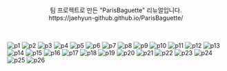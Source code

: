 <div align="center">
  팀 프로젝트로 만든 "ParisBaguette" 리뉴얼입니다.
  <br>
  https://jaehyun-github.github.io/ParisBaguette/
  <br>
  <br>
  <br>
</div>

![p1](https://user-images.githubusercontent.com/105622596/194212345-873b1f2a-eecf-4c6a-93a6-b707ba0a9fca.JPG)
![p2](https://user-images.githubusercontent.com/105622596/194212353-484d0b7f-0330-4bf7-bea7-374fc86604f8.JPG)
![p3](https://user-images.githubusercontent.com/105622596/194212356-7dd5485e-e528-4d79-9e4f-1c07e16c1750.JPG)
![p4](https://user-images.githubusercontent.com/105622596/194212357-f503decd-91f1-4066-a63e-e1f279a9f08e.JPG)
![p5](https://user-images.githubusercontent.com/105622596/194212358-1dcfdc31-33a7-4872-9584-a86efb91c6dd.JPG)
![p6](https://user-images.githubusercontent.com/105622596/194212361-a087101f-bd4d-4cd3-975d-b2e36c459242.JPG)
![p7](https://user-images.githubusercontent.com/105622596/194212362-cd47b03e-990a-464f-a702-7b1291ff01dc.JPG)
![p8](https://user-images.githubusercontent.com/105622596/194212364-49f05080-f7ca-4d0a-978f-3718b7b4e79f.JPG)
![p9](https://user-images.githubusercontent.com/105622596/194212366-5b9eda3a-a3a3-4b5b-b7f5-a2ea271c2a19.JPG)
![p10](https://user-images.githubusercontent.com/105622596/194212367-49f33597-970e-46ad-9036-04ddee749ffe.JPG)
![p11](https://user-images.githubusercontent.com/105622596/194212369-6a50895b-06d5-44b2-bdc4-66a54bed6076.JPG)
![p12](https://user-images.githubusercontent.com/105622596/194212370-eb524ff8-7655-47ba-be70-057cd7bd50f6.JPG)
![p13](https://user-images.githubusercontent.com/105622596/194212372-fb6670d0-3b7c-4b18-8cdd-bf91b0d46cc4.JPG)
![p14](https://user-images.githubusercontent.com/105622596/194212374-03fc6154-ab21-4fde-820d-d7d49201130a.JPG)
![p15](https://user-images.githubusercontent.com/105622596/194212376-4cddf003-b794-483b-acad-fa41f4487f18.JPG)
![p16](https://user-images.githubusercontent.com/105622596/194212377-00cdaad7-1c6e-4db6-8307-1957baa7d2fe.JPG)
![p17](https://user-images.githubusercontent.com/105622596/194212382-ea3db8b9-66da-40eb-ab61-90de9b5698e2.JPG)
![p18](https://user-images.githubusercontent.com/105622596/194212385-ab12c182-6182-4529-a6c2-557b76f5b45b.JPG)
![p19](https://user-images.githubusercontent.com/105622596/194212389-294a357f-64da-4912-b5a1-b06dcd4dbee2.JPG)
![p20](https://user-images.githubusercontent.com/105622596/194212393-7331fd26-ec3f-4312-a153-29bcbdec69e5.JPG)
![p21](https://user-images.githubusercontent.com/105622596/194212396-da4ae3d1-4bde-4159-a3ae-bf7b9c07bb2a.JPG)
![p22](https://user-images.githubusercontent.com/105622596/194212399-1c627a8b-bbc9-4a6d-bf08-394f779b26ca.JPG)
![p23](https://user-images.githubusercontent.com/105622596/194212400-e5a1b05e-4cdf-401c-97bf-75884a2ff88f.JPG)
![p24](https://user-images.githubusercontent.com/105622596/194212401-f6b2616f-10a2-435f-b4d9-e4004efa7167.JPG)
![p25](https://user-images.githubusercontent.com/105622596/194212402-d92d69a4-ee2a-47c3-823d-45b2b9e8dcb7.JPG)
![p26](https://user-images.githubusercontent.com/105622596/194212404-b9c6d768-0a9c-458c-bbff-50f5920a6d18.JPG)

